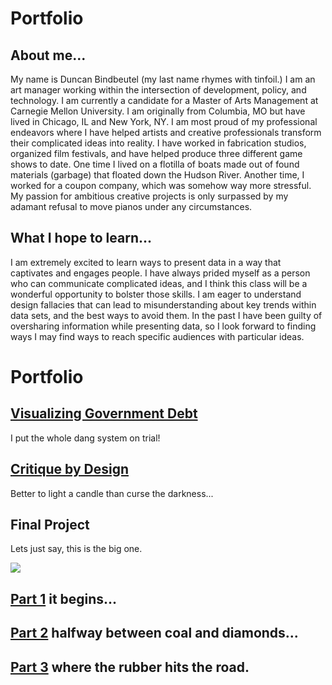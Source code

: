 # **Portfolio**


## About me...

My name is Duncan Bindbeutel (my last name rhymes with tinfoil.) I am an art manager working within the intersection of development, policy, and technology. I am currently a candidate for a Master of Arts Management at Carnegie Mellon University. I am originally from Columbia, MO but have lived in Chicago, IL and New York, NY. I am most proud of my professional endeavors where I have helped artists and creative professionals transform their complicated ideas into reality. I have worked in fabrication studios, organized film festivals, and have helped produce three different game shows to date. One time I lived on a flotilla of boats made out of found materials (garbage) that floated down the Hudson River. Another time, I worked for a coupon company, which was somehow way more stressful. My passion for ambitious creative projects is only surpassed by my adamant refusal to move pianos under any circumstances.

## What I hope to learn...

I am extremely excited to learn ways to present data in a way that captivates and engages people. I have always prided myself as a person who can communicate complicated ideas, and I think this class will be a wonderful opportunity to bolster those skills. I am eager to understand design fallacies that can lead to misunderstanding about key trends within data sets, and the best ways to avoid them. In the past I have been guilty of oversharing information while presenting data, so I look forward to finding ways I may find ways to reach specific audiences with particular ideas.


# Portfolio

## [Visualizing Government Debt](https://duncbind.github.io/portfolio/dataviz2)
I put the whole dang system on trial!

## [Critique by Design](https://duncbind.github.io/portfolio/critique.html)
Better to light a candle than curse the darkness...

## Final Project
Lets just say, this is the big one.
 

   
![](https://raw.githubusercontent.com/duncbind/portfolio/21693411f99e44b016ae29a5065fffb627114314/crete%20gif%202.gif)

## [Part 1](https://duncbind.github.io/portfolio/finalprojectpt1.html) it begins...
## [Part 2](https://duncbind.github.io/portfolio/finalprojectpt2.html) halfway between coal and diamonds...
## [Part 3](https://duncbind.github.io/portfolio/finalprojectpt2.html) where the rubber hits the road.
